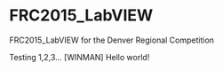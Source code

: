 # FRC2015_LabVIEW
FRC2015_LabVIEW for the Denver Regional Competition

Testing 1,2,3... [WINMAN]
Hello world!